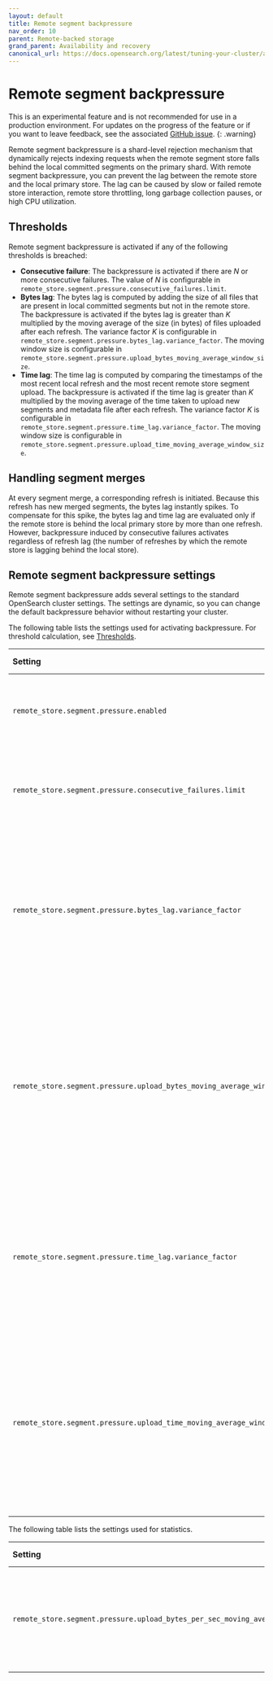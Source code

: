 ```yaml
---
layout: default
title: Remote segment backpressure
nav_order: 10
parent: Remote-backed storage
grand_parent: Availability and recovery
canonical_url: https://docs.opensearch.org/latest/tuning-your-cluster/availability-and-recovery/remote-store/remote-segment-backpressure/
---
```


# Remote segment backpressure

This is an experimental feature and is not recommended for use in a production environment. For updates on the progress of the feature or if you want to leave feedback, see the associated [GitHub issue](https://github.com/opensearch-project/OpenSearch/issues/1968).
{: .warning}

Remote segment backpressure is a shard-level rejection mechanism that dynamically rejects indexing requests when the remote segment store falls behind the local committed segments on the primary shard. With remote segment backpressure, you can prevent the lag between the remote store and the local primary store. The lag can be caused by slow or failed remote store interaction, remote store throttling, long garbage collection pauses, or high CPU utilization.

## Thresholds

Remote segment backpressure is activated if any of the following thresholds is breached:

- **Consecutive failure**: The backpressure is activated if there are _N_ or more consecutive failures. The value of _N_ is configurable in `remote_store.segment.pressure.consecutive_failures.limit`.
- **Bytes lag**:  The bytes lag is computed by adding the size of all files that are present in local committed segments but not in the remote store. The backpressure is activated if the bytes lag is greater than _K_ multiplied by the moving average of the size (in bytes) of files uploaded after each refresh. The variance factor _K_ is configurable in `remote_store.segment.pressure.bytes_lag.variance_factor`. The moving window size is configurable in `remote_store.segment.pressure.upload_bytes_moving_average_window_size`.  
- **Time lag**: The time lag is computed by comparing the timestamps of the most recent local refresh and the most recent remote store segment upload. The backpressure is activated if the time lag is greater than _K_ multiplied by the moving average of the time taken to upload new segments and metadata file after each refresh. The variance factor _K_ is configurable in `remote_store.segment.pressure.time_lag.variance_factor`. The moving window size is configurable in `remote_store.segment.pressure.upload_time_moving_average_window_size`.  

## Handling segment merges 

At every segment merge, a corresponding refresh is initiated. Because this refresh has new merged segments, the bytes lag instantly spikes. To compensate for this spike, the bytes lag and time lag are evaluated only if the remote store is behind the local primary store by more than one refresh. However, backpressure induced by consecutive failures activates regardless of refresh lag (the number of refreshes by which the remote store is lagging behind the local store).

## Remote segment backpressure settings

Remote segment backpressure adds several settings to the standard OpenSearch cluster settings. The settings are dynamic, so you can change the default backpressure behavior without restarting your cluster. 

The following table lists the settings used for activating backpressure. For threshold calculation, see [Thresholds](#thresholds).

|Setting	|Data type	|Description	|
|:---	|:---	|:---	|
|`remote_store.segment.pressure.enabled`	|Boolean	| If `true`, enables remote segment backpressure. Default is `false`. |
|`remote_store.segment.pressure.consecutive_failures.limit`	|Integer |The minimum consecutive failure count for activating remote segment backpressure. Default is `5`.	|
|`remote_store.segment.pressure.bytes_lag.variance_factor`	|Float | The variance factor that is used together with the moving average to calculate the dynamic bytes lag threshold for activating remote segment backpressure. Default is `10`.	|
|`remote_store.segment.pressure.upload_bytes_moving_average_window_size`	|Integer	|The moving average window size that is used to calculate the dynamic bytes lag threshold for activating remote segment backpressure. The moving average is also exposed through the [Remote Store Stats API]({{site.url}}{{site.baseurl}}/tuning-your-cluster/availability-and-recovery/remote-store/remote-store-stats-api/). Default is `20`.	|
|`remote_store.segment.pressure.time_lag.variance_factor`	|Float 	|The variance factor that is used together with the moving average to calculate the dynamic time lag threshold for activating remote segment backpressure. Default is `10`.	|
|`remote_store.segment.pressure.upload_time_moving_average_window_size`	|Integer	|The moving average window size that is used to calculate the dynamic time lag threshold for activating remote segment backpressure. The moving average is also exposed through the [Remote Store Stats API]({{site.url}}{{site.baseurl}}/tuning-your-cluster/availability-and-recovery/remote-store/remote-store-stats-api/).	Default is `20`.|

The following table lists the settings used for statistics.

|Setting	|Data type	|Description	|
|:---	|:---	|:---	|
|`remote_store.segment.pressure.upload_bytes_per_sec_moving_average_window_size`	|Integer |The moving average window size, which is exposed through [Remote Store Stats API]({{site.url}}{{site.baseurl}}/tuning-your-cluster/availability-and-recovery/remote-store/remote-store-stats-api/).	Default is `20`.|

